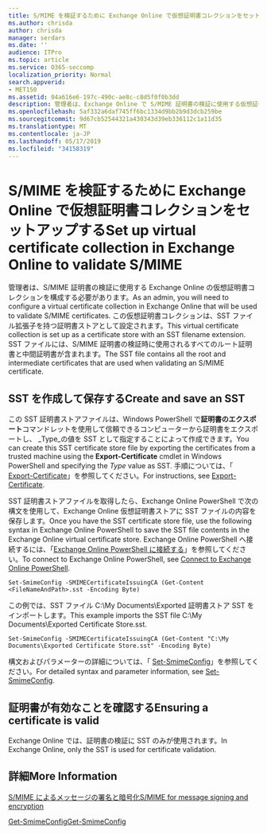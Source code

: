 ```yaml
---
title: S/MIME を検証するために Exchange Online で仮想証明書コレクションをセットアップする
ms.author: chrisda
author: chrisda
manager: serdars
ms.date: ''
audience: ITPro
ms.topic: article
ms.service: O365-seccomp
localization_priority: Normal
search.appverid:
- MET150
ms.assetid: 04a616e6-197c-490c-ae8c-c8d5f0f0b3dd
description: 管理者は、Exchange Online で S/MIME 証明書の検証に使用する仮想証明書コレクションを作成する方法について説明します。
ms.openlocfilehash: 5af332a6daf745ff6bc1334d9bb2b9d3dcb259be
ms.sourcegitcommit: 9d67cb52544321a430343d39eb336112c1a11d35
ms.translationtype: MT
ms.contentlocale: ja-JP
ms.lasthandoff: 05/17/2019
ms.locfileid: "34158319"
---
```

# <a name="set-up-virtual-certificate-collection-in-exchange-online-to-validate-smime"></a><span data-ttu-id="32419-103">S/MIME を検証するために Exchange Online で仮想証明書コレクションをセットアップする</span><span class="sxs-lookup"><span data-stu-id="32419-103">Set up virtual certificate collection in Exchange Online to validate S/MIME</span></span>

<span data-ttu-id="32419-104">管理者は、S/MIME 証明書の検証に使用する Exchange Online の仮想証明書コレクションを構成する必要があります。</span><span class="sxs-lookup"><span data-stu-id="32419-104">As an admin, you will need to configure a virtual certificate collection in Exchange Online that will be used to validate S/MIME certificates.</span></span> <span data-ttu-id="32419-105">この仮想証明書コレクションは、SST ファイル拡張子を持つ証明書ストアとして設定されます。</span><span class="sxs-lookup"><span data-stu-id="32419-105">This virtual certificate collection is set up as a certificate store with an SST filename extension.</span></span> <span data-ttu-id="32419-106">SST ファイルには、S/MIME 証明書の検証時に使用されるすべてのルート証明書と中間証明書が含まれます。</span><span class="sxs-lookup"><span data-stu-id="32419-106">The SST file contains all the root and intermediate certificates that are used when validating an S/MIME certificate.</span></span>

## <a name="create-and-save-an-sst"></a><span data-ttu-id="32419-107">SST を作成して保存する</span><span class="sxs-lookup"><span data-stu-id="32419-107">Create and save an SST</span></span>

<span data-ttu-id="32419-108">この SST 証明書ストアファイルは、Windows PowerShell で**証明書のエクスポート**コマンドレットを使用して信頼できるコンピューターから証明書をエクスポートし、 _Type_の値を SST として指定することによって作成できます。</span><span class="sxs-lookup"><span data-stu-id="32419-108">You can create this SST certificate store file by exporting the certificates from a trusted machine using the **Export-Certificate** cmdlet in Windows PowerShell and specifying the _Type_ value as SST.</span></span> <span data-ttu-id="32419-109">手順については、「 [Export-Certificate](https://docs.microsoft.com/powershell/module/pkiclient/export-certificate)」を参照してください。</span><span class="sxs-lookup"><span data-stu-id="32419-109">For instructions, see [Export-Certificate](https://docs.microsoft.com/powershell/module/pkiclient/export-certificate).</span></span>

<span data-ttu-id="32419-110">SST 証明書ストアファイルを取得したら、Exchange Online PowerShell で次の構文を使用して、Exchange Online 仮想証明書ストアに SST ファイルの内容を保存します。</span><span class="sxs-lookup"><span data-stu-id="32419-110">Once you have the SST certificate store file, use the following syntax in Exchange Online PowerShell to save the SST file contents in the Exchange Online virtual certificate store.</span></span> <span data-ttu-id="32419-111">Exchange Online PowerShell へ接続するには、「[Exchange Online PowerShell に接続する](https://go.microsoft.com/fwlink/p/?linkid=396554)」を参照してください。</span><span class="sxs-lookup"><span data-stu-id="32419-111">To connect to Exchange Online PowerShell, see [Connect to Exchange Online PowerShell](https://go.microsoft.com/fwlink/p/?linkid=396554).</span></span>

```
Set-SmimeConfig -SMIMECertificateIssuingCA (Get-Content <FileNameAndPath>.sst -Encoding Byte)
```

<span data-ttu-id="32419-112">この例では、SST ファイル C:\My Documents\Exported 証明書ストア SST をインポートします。</span><span class="sxs-lookup"><span data-stu-id="32419-112">This example imports the SST file C:\My Documents\Exported Certificate Store.sst.</span></span>

```
Set-SmimeConfig -SMIMECertificateIssuingCA (Get-Content "C:\My Documents\Exported Certificate Store.sst" -Encoding Byte)
```

<span data-ttu-id="32419-113">構文およびパラメーターの詳細については、「 [Set-SmimeConfig](https://docs.microsoft.com/en-us/powershell/module/exchange/encryption-and-certificates/set-smimeconfig)」を参照してください。</span><span class="sxs-lookup"><span data-stu-id="32419-113">For detailed syntax and parameter information, see [Set-SmimeConfig](https://docs.microsoft.com/en-us/powershell/module/exchange/encryption-and-certificates/set-smimeconfig).</span></span>

## <a name="ensuring-a-certificate-is-valid"></a><span data-ttu-id="32419-114">証明書が有効なことを確認する</span><span class="sxs-lookup"><span data-stu-id="32419-114">Ensuring a certificate is valid</span></span>

<span data-ttu-id="32419-115">Exchange Online では、証明書の検証に SST のみが使用されます。</span><span class="sxs-lookup"><span data-stu-id="32419-115">In Exchange Online, only the SST is used for certificate validation.</span></span>

## <a name="more-information"></a><span data-ttu-id="32419-116">詳細</span><span class="sxs-lookup"><span data-stu-id="32419-116">More Information</span></span>

[<span data-ttu-id="32419-117">S/MIME によるメッセージの署名と暗号化</span><span class="sxs-lookup"><span data-stu-id="32419-117">S/MIME for message signing and encryption</span></span>](s-mime-for-message-signing-and-encryption.md)

[<span data-ttu-id="32419-118">Get-SmimeConfig</span><span class="sxs-lookup"><span data-stu-id="32419-118">Get-SmimeConfig</span></span>](http://technet.microsoft.com/library/4b29fa89-0840-4fe9-8885-019fcef2e02b.aspx)
